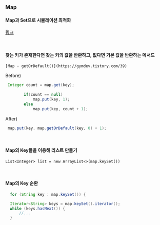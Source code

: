 ### Map
#### Map과 Set으로 시뮬레이션 최적화
[링크](https://github.com/AtomicLiquors/Algorithm_Practice/blob/main/simulation/Main_16946_GPT.java)

<br> 

#### 찾는 키가 존재한다면 찾는 키의 값을 반환하고, 없다면 기본 값을 반환하는 메서드
```
[Map - getOrDefault()](https://gymdev.tistory.com/39)
```
Before)
```java
 Integer count = map.get(key);
        
        if(count == null)
            map.put(key, 1);    
        else
            map.put(key, count + 1);
```
After)
```java
 map.put(key, map.getOrDefault(key, 0) + 1);
```

<br> 

#### Map의 Key들을 이용해 리스트 만들기
  ```
  List<Integer> list = new ArrayList<>(map.keySet())
  ```


<br> 

#### Map의 Key 순환
  ```java
    for (String key : map.keySet()) {
  ```
  ```java
    Iterator<String> keys = map.keySet().iterator();
    while (keys.hasNext()) {
        //...
    }
  ```
